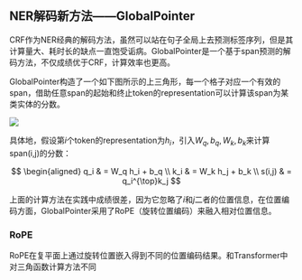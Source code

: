 <head>
<meta name="viewport" content="width=device-width, initial-scale=1">
<meta name="viewport" content="width=device-width, initial-scale=1, maximum-scale=1, user-scalable=no">
</head>

<link rel="stylesheet" href="https://cdn.jsdelivr.net/npm/katex@0.15.1/dist/katex.min.css" integrity="sha384-R4558gYOUz8mP9YWpZJjofhk+zx0AS11p36HnD2ZKj/6JR5z27gSSULCNHIRReVs" crossorigin="anonymous">
<script defer src="https://cdn.jsdelivr.net/npm/katex@0.15.1/dist/katex.min.js" integrity="sha384-z1fJDqw8ZApjGO3/unPWUPsIymfsJmyrDVWC8Tv/a1HeOtGmkwNd/7xUS0Xcnvsx" crossorigin="anonymous"></script>
<script defer src="https://cdn.jsdelivr.net/npm/katex@0.15.1/dist/contrib/auto-render.min.js" integrity="sha384-+XBljXPPiv+OzfbB3cVmLHf4hdUFHlWNZN5spNQ7rmHTXpd7WvJum6fIACpNNfIR" crossorigin="anonymous"></script>
<script>
    document.addEventListener("DOMContentLoaded", function() {
        renderMathInElement(document.body, {
          // customised options
          // • auto-render specific keys, e.g.:
          delimiters: [
              {left: '$$', right: '$$', display: true},
              {left: '$', right: '$', display: false},
              {left: '\\(', right: '\\)', display: false},
              {left: '\\[', right: '\\]', display: true}
          ],
          // • rendering keys, e.g.:
          throwOnError : false
        });
    });
</script>
  
## NER解码新方法——GlobalPointer

CRF作为NER经典的解码方法，虽然可以站在句子全局上去预测标签序列，但是其计算量大、耗时长的缺点一直饱受诟病。GlobalPointer是一个基于span预测的解码方法，不仅成绩优于CRF，计算效率也更高。

GlobalPointer构造了一个如下图所示的上三角形，每一个格子对应一个有效的span，借助任意span的起始和终止token的representation可以计算该span为某类实体的分数。

![](https://spaces.ac.cn/usr/uploads/2021/05/2377306125.png)
  
具体地，假设第$i$个token的representation为$h_i$，引入$W_q, b_q, W_k, b_k$来计算span(i,j)的分数：
  
$$
\begin{aligned}
q_i & = W_q h_i + b_q \\
k_i & = W_k h_j + b_k \\
s(i,j) & = q_i^{\top}k_j
$$

上面的计算方法在实践中成绩很差，因为它忽略了$i$和$j$二者的位置信息，在位置编码方面，GlobalPointer采用了RoPE（旋转位置编码）来融入相对位置信息。

### RoPE


RoPE在复平面上通过旋转位置嵌入得到不同的位置编码结果。和Transformer中对三角函数计算方法不同
